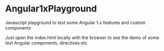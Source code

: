 # Angular1xPlayground
Javascript playground to test some Angular 1.x features and custom components

Just open the index.html locally with the browser to see the demo of some test Angular components, directives etc
